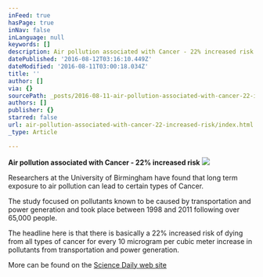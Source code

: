```yaml
---
inFeed: true
hasPage: true
inNav: false
inLanguage: null
keywords: []
description: Air pollution associated with Cancer - 22% increased risk
datePublished: '2016-08-12T03:16:10.449Z'
dateModified: '2016-08-11T03:00:18.034Z'
title: ''
author: []
via: {}
sourcePath: _posts/2016-08-11-air-pollution-associated-with-cancer-22-increased-risk.md
authors: []
publisher: {}
starred: false
url: air-pollution-associated-with-cancer-22-increased-risk/index.html
_type: Article

---
```

**Air pollution associated with Cancer - 22% increased risk**
![](https://the-grid-user-content.s3-us-west-2.amazonaws.com/1fdc5aba-bb9c-4b78-b83a-91c7bedb69ff.jpg)

Researchers at the University of Birmingham have found that long term exposure to air pollution can lead to certain types of Cancer.

The study focused on pollutants known to be caused by transportation and power generation and took place between 1998 and 2011 following over 65,000 people.

The headline here is that there is basically a 22% increased risk of dying from all types of cancer for every 10 microgram per cubic meter increase in pollutants from transportation and power generation.

More can be found on the [Science Daily web site][0]

[0]: https://www.sciencedaily.com/releases/2016/04/160429095025.htm